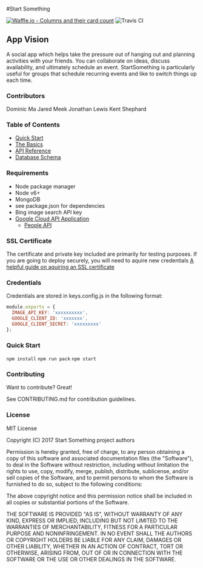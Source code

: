 #Start Something

[![Waffle.io - Columns and their card count](https://badge.waffle.io/awaywego/awaywego.svg?columns=all)](https://waffle.io/awaywego/awaywego)
![Travis CI](https://travis-ci.org/awaywego/awaywego.svg?branch=master)

## App Vision

A social app which helps take the pressure out of hanging out and planning activities with your friends. You can collaborate on ideas, discuss availability, and ultimately schedule an event. StartSomething is particularly useful for groups that schedule recurring events and like to switch things up each time.

### Contributors
Dominic Ma
Jared Meek
Jonathan Lewis
Kent Shephard

### Table of Contents
- [Quick Start](#quick-start)
- [The Basics](#the-basics)
- [API Reference](https://github.com/awaywego/awaywego/wiki/API)
- [Database Schema](https://github.com/awaywego/awaywego/wiki/Database-Schema)

### Requirements
- Node package manager
- Node v6+
- MongoDB
- see package.json for dependencies
- Bing image search API key
- [Google Cloud API Application](https://console.cloud.google.com/home/dashboard)
  - [People API](https://console.cloud.google.com/apis/library/people.googleapis.com/?q=people)

### SSL Certificate
The certificate and private key included are primarily for testing purposes. If you are going to deploy securely, you will need to aquire new credentials
[A helpful guide on aquiring an SSL certificate](https://startupnextdoor.com/how-to-obtain-and-renew-ssl-certs-with-lets-encrypt-on-node-js/)

### Credentials
Credentials are stored in keys.config.js in the following format:
```javascript
module.exports = {
  IMAGE_API_KEY: 'xxxxxxxxxx',
  GOOGLE_CLIENT_ID: 'xxxxxxx',
  GOOGLE_CLIENT_SECRET: 'xxxxxxxxx'
};
```

### Quick Start

`npm install`
`npm run pack`
`npm start`

### Contributing

Want to contribute? Great!

See CONTRIBUTING.md for contribution guidelines.




### License
MIT License

Copyright (C) 2017 Start Something project authors

Permission is hereby granted, free of charge, to any person obtaining a copy of
this software and associated documentation files (the "Software"), to deal in
the Software without restriction, including without limitation the rights to
use, copy, modify, merge, publish, distribute, sublicense, and/or sell copies
of the Software, and to permit persons to whom the Software is furnished to do
so, subject to the following conditions:

The above copyright notice and this permission notice shall be included in all
copies or substantial portions of the Software.

THE SOFTWARE IS PROVIDED "AS IS", WITHOUT WARRANTY OF ANY KIND, EXPRESS OR
IMPLIED, INCLUDING BUT NOT LIMITED TO THE WARRANTIES OF MERCHANTABILITY, FITNESS
FOR A PARTICULAR PURPOSE AND NONINFRINGEMENT. IN NO EVENT SHALL THE AUTHORS OR
COPYRIGHT HOLDERS BE LIABLE FOR ANY CLAIM, DAMAGES OR OTHER LIABILITY, WHETHER
IN AN ACTION OF CONTRACT, TORT OR OTHERWISE, ARISING FROM, OUT OF OR IN
CONNECTION WITH THE SOFTWARE OR THE USE OR OTHER DEALINGS IN THE SOFTWARE.
